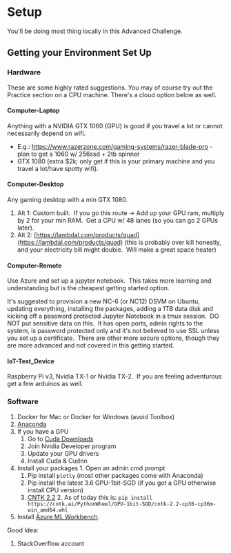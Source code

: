 # Setup

You'll be doing most thing locally in this Advanced Challenge.

## Getting your Environment Set Up

### Hardware

These are some highly rated suggestions.  You may of course try out the Practice section on a CPU machine.  There's a cloud option below as well.

#### Computer-Laptop

Anything with a NVIDIA GTX 1060 (GPU) is good if you travel a lot or cannot necessarily depend on wifi.

  * E.g.:  https://www.razerzone.com/gaming-systems/razer-blade-pro - plan to get a 1060 w/ 256ssd + 2tb spinner
  * GTX 1080 (extra $2k; only get if this is your primary machine and you travel a lot/have spotty wifi).

#### Computer-Desktop

Any gaming desktop with a min GTX 1080. 

1. Alt 1: Custom built.  If you go this route -> Add up your GPU ram, multiply by 2 for your min RAM.  Get a CPU w/ 48 lanes (so you can go 2 GPUs later).
2. Alt 2: [https://lambdal.com/products/quad](https://lambdal.com/products/quad) (this is probably over kill honestly, and your electricity bill might double.  Will make a great space heater)

#### Computer-Remote

Use Azure and set up a jupyter notebook.  This takes more learning and understanding but is the cheapest getting started option.

It's suggested to provision a new NC-6 (or NC12) DSVM on Ubuntu, updating everything, installing the packages, adding a 1TB data disk and kicking off a password protected Jupyter Notebook in a tmux session.  DO NOT put sensitive data on this.  It has open ports, admin rights to the system, is password protected only and it's not believed to use SSL unless you set up a certificate.  There are other more secure options, though they are more advanced and not covered in this getting started.

#### IoT-Test_Device

Raspberry Pi v3, Nvidia TX-1 or Nvidia TX-2.  If you are feeling adventurous get a few arduinos as well.

### Software

  1. Docker for Mac or Docker for Windows (avoid Toolbox)
  2. [Anaconda](https://www.anaconda.com/download/)
  3. If you have a GPU
     1. Go to [Cuda Downloads](https://developer.nvidia.com/cuda-downloads)
	 2. Join Nvidia Developer program
	 3. Update your GPU drivers
	 4. Install Cuda & Cudnn
  4. Install your packages
    1. Open an admin cmd prompt
      1. Pip install `plotly` (most other packages come with Anaconda)
	  2. Pip install the latest 3.6 GPU-1bit-SGD (if you got a GPU otherwise install CPU version)
	    1. [CNTK 2.2](https://docs.microsoft.com/en-us/cognitive-toolkit/setup-windows-python?tabs=cntkpy22)
	      2. As of today this is: `pip install https://cntk.ai/PythonWheel/GPU-1bit-SGD/cntk-2.2-cp36-cp36m-win_amd64.whl`
  5. Install [Azure ML Workbench](https://docs.microsoft.com/en-us/azure/machine-learning/preview/).


Good Idea:

1. StackOverflow account